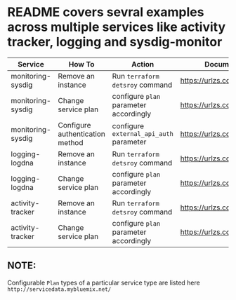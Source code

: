 # README covers sevral examples across multiple services like activity tracker, logging and sysdig-monitor

|   Service         |         How To                     |        Action                           |     Document             | 
|-------------------|------------------------------------|-----------------------------------------|--------------------------|
| monitoring-sysdig | Remove an instance                 |  Run `terraform detsroy` command        | https://urlzs.com/BF4TE  | 
| monitoring-sysdig | Change service plan                |  configure `plan` parameter accordingly | https://urlzs.com/bBdNW  |  
| monitoring-sysdig | Configure authentication method    |  configure `external_api_auth` parameter| https://urlzs.com/xAwPY  | 
| logging-logdna    | Remove an instance                 |  Run `terraform detsroy` command        | https://urlzs.com/BF4TE  | 
| logging-logdna    | Change service plan                |  configure `plan` parameter accordingly | https://urlzs.com/88TJb  | 
| activity-tracker  | Remove an instance                 |  Run `terraform detsroy` command        | https://urlzs.com/BF4TE  | 
| activity-tracker  | Change service plan                |  configure `plan` parameter accordingly | https://urlzs.com/acm6Y  | 

## NOTE:

Configurable `Plan` types of a particular service type are listed here `http://servicedata.mybluemix.net/`